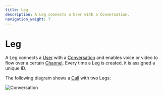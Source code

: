 ```yaml
---
title: Leg
description: A Leg connects a User with a Conversation.
navigation_weight: 7
---
```


# Leg

A Leg connects a [User](/conversation/concepts/user) with a [Conversation](/conversation/concepts/conversation) and enables voice or video to flow over a certain [Channel](/conversation/concepts/channel). Every time a Leg is created, it is assigned a unique ID.

The following diagram shows a [Call](/conversation/concepts/call) with two Legs:

![Conversation](/assets/images/conversation-api/call-forward-conversation.png)
